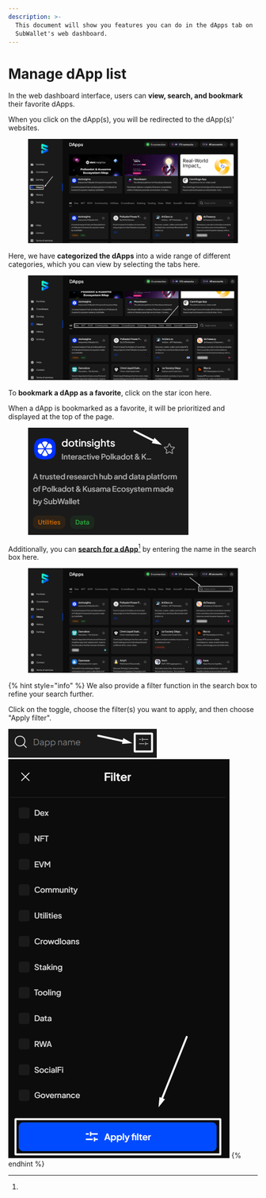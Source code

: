 ```yaml
---
description: >-
  This document will show you features you can do in the dApps tab on
  SubWallet's web dashboard.
---
```


# Manage dApp list

In the web dashboard interface, users can **view, search, and bookmark** their favorite dApps.&#x20;

When you click on the dApp(s), you will be redirected to the dApp(s)' websites.&#x20;

<figure><img src="../../.gitbook/assets/image (483).png" alt=""><figcaption></figcaption></figure>

Here, we have **categorized the dApps** into a wide range of different categories, which you can view by selecting the tabs here.

<figure><img src="../../.gitbook/assets/image (484).png" alt=""><figcaption></figcaption></figure>

To **bookmark a dApp as a favorite**, click on the star icon here.

&#x20;When a dApp is bookmarked as a favorite, it will be prioritized and displayed at the top of the page.

<figure><img src="../../.gitbook/assets/image (485).png" alt=""><figcaption></figcaption></figure>

Additionally, you can [**search for a dApp**](#user-content-fn-1)[^1] by entering the name in the search box here.

<figure><img src="../../.gitbook/assets/image (486).png" alt=""><figcaption></figcaption></figure>

{% hint style="info" %}
We also provide a filter function in the search box to refine your search further.

Click on the toggle, choose the filter(s) you want to apply, and then choose "Apply filter".

![](<../../.gitbook/assets/image (464).png>) ![](<../../.gitbook/assets/image (465).png>)
{% endhint %}





[^1]: 
